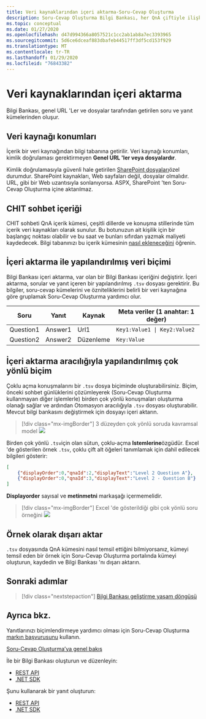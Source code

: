 ```yaml
---
title: Veri kaynaklarından içeri aktarma-Soru-Cevap Oluşturma
description: Soru-Cevap Oluşturma Bilgi Bankası, her QnA çiftiyle ilişkili bir soru-cevap (QnA) kümesi ve isteğe bağlı meta veri kümesinden oluşur.
ms.topic: conceptual
ms.date: 01/27/2020
ms.openlocfilehash: d47d994366a8057521c1cc2ab1ab8a7ec3393965
ms.sourcegitcommit: 5d6ce6dceaf883dbafeb44517ff3df5cd153f929
ms.translationtype: MT
ms.contentlocale: tr-TR
ms.lasthandoff: 01/29/2020
ms.locfileid: "76843382"
---
```

# <a name="importing-from-data-sources"></a>Veri kaynaklarından içeri aktarma

Bilgi Bankası, genel URL 'Ler ve dosyalar tarafından getirilen soru ve yanıt kümelerinden oluşur.

## <a name="data-source-locations"></a>Veri kaynağı konumları

İçerik bir veri kaynağından bilgi tabanına getirilir. Veri kaynağı konumları, kimlik doğrulaması gerektirmeyen **Genel URL 'ler veya dosyalardır**.

Kimlik doğrulamasıyla güvenli hale getirilen [SharePoint dosyaları](../how-to/add-sharepoint-datasources.md)özel durumdur. SharePoint kaynakları, Web sayfaları değil, dosyalar olmalıdır. URL, gibi bir Web uzantısıyla sonlanıyorsa. ASPX, SharePoint 'ten Soru-Cevap Oluşturma içine aktarılmaz.

## <a name="chit-chat-content"></a>CHIT sohbet içeriği

CHIT sohbeti QnA içerik kümesi, çeşitli dillerde ve konuşma stillerinde tüm içerik veri kaynakları olarak sunulur. Bu botunuzun ait kişilik için bir başlangıç noktası olabilir ve bu saat ve bunları sıfırdan yazmak maliyeti kaydedecek. Bilgi tabanınızı bu içerik kümesinin [nasıl ekleneceğini](../how-to/chit-chat-knowledge-base.md) öğrenin.

## <a name="structured-data-format-through-import"></a>İçeri aktarma ile yapılandırılmış veri biçimi

Bilgi Bankası içeri aktarma, var olan bir Bilgi Bankası içeriğini değiştirir. İçeri aktarma, sorular ve yanıt içeren bir yapılandırılmış `.tsv` dosyası gerektirir. Bu bilgiler, soru-cevap kümelerini ve özniteliklerini belirli bir veri kaynağına göre gruplamak Soru-Cevap Oluşturma yardımcı olur.

| Soru  | Yanıt  | Kaynak| Meta veriler (1 anahtar: 1 değer) |
|-----------|---------|----|---------------------|
| Question1 | Answer1 | Url1 | <code>Key1:Value1 &#124; Key2:Value2</code> |
| Question2 | Answer2 | Düzenleme|    `Key:Value`       |

## <a name="structured-multi-turn-format-through-import"></a>İçeri aktarma aracılığıyla yapılandırılmış çok yönlü biçim

Çoklu açma konuşmalarını bir `.tsv` dosya biçiminde oluşturabilirsiniz. Biçim, önceki sohbet günlüklerini çözümleyerek (Soru-Cevap Oluşturma kullanmayan diğer işlemlerle) birden çok yönlü konuşmaları oluşturma olanağı sağlar ve ardından Otomasyon aracılığıyla `.tsv` dosyası oluşturabilir. Mevcut bilgi bankasını değiştirmek için dosyayı içeri aktarın.

> [!div class="mx-imgBorder"]
> 3 düzeyden çok yönlü soruda kavramsal model ![](../media/qnamaker-concepts-knowledgebase/nested-multi-turn.png)

Birden çok yönlü `.tsv`için olan sütun, çoklu-açma **Istemlerine**özgüdür. Excel 'de gösterilen örnek `.tsv`, çoklu çift alt öğeleri tanımlamak için dahil edilecek bilgileri gösterir:

```JSON
[
    {"displayOrder":0,"qnaId":2,"displayText":"Level 2 Question A"},
    {"displayOrder":0,"qnaId":3,"displayText":"Level 2 - Question B"}
]
```

**Displayorder** sayısal ve **metinmetni** markaşağı içermemelidir.

> [!div class="mx-imgBorder"]
> Excel 'de gösterildiği gibi çok yönlü soru örneğini ![](../media/qnamaker-concepts-knowledgebase/multi-turn-tsv-columns-excel-example.png)

## <a name="export-as-example"></a>Örnek olarak dışarı aktar

`.tsv` dosyasında QnA kümesini nasıl temsil ettiğini bilmiyorsanız, kümeyi temsil eden bir örnek için Soru-Cevap Oluşturma portalında kümeyi oluşturun, kaydedin ve Bilgi Bankası 'nı dışarı aktarın.

## <a name="next-steps"></a>Sonraki adımlar

> [!div class="nextstepaction"]
> [Bilgi Bankası geliştirme yaşam döngüsü](./development-lifecycle-knowledge-base.md)

## <a name="see-also"></a>Ayrıca bkz.

Yanıtlarınızı biçimlendirmeye yardımcı olması için Soru-Cevap Oluşturma [markın başvurusunu](../reference-markdown-format.md) kullanın.

[Soru-Cevap Oluşturma’ya genel bakış](../Overview/overview.md)

İle bir Bilgi Bankası oluşturun ve düzenleyin:
* [REST API](https://docs.microsoft.com/rest/api/cognitiveservices/qnamaker/knowledgebase)
* [.NET SDK](https://docs.microsoft.com/dotnet/api/microsoft.azure.cognitiveservices.knowledge.qnamaker.knowledgebase?view=azure-dotnet)

Şunu kullanarak bir yanıt oluşturun:
* [REST API](https://docs.microsoft.com/rest/api/cognitiveservices/qnamakerruntime/runtime/generateanswer)
* [.NET SDK](https://docs.microsoft.com/dotnet/api/microsoft.azure.cognitiveservices.knowledge.qnamaker.runtime?view=azure-dotnet)
